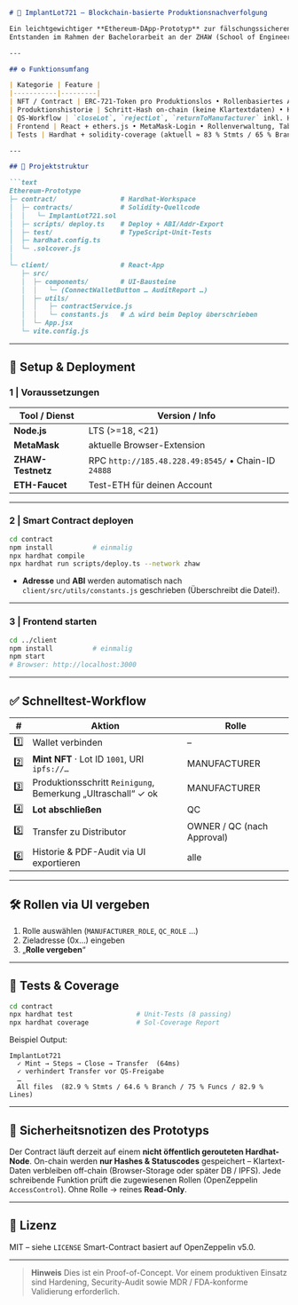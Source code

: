 ````markdown
# 🦴 ImplantLot721 – Blockchain-basierte Produktions­nachverfolgung

Ein leichtgewichtiger **Ethereum-DApp-Prototyp** zur fälschungs­sicheren Verwaltung von Implantat-Losen.  
Entstanden im Rahmen der Bachelor­arbeit an der ZHAW (School of Engineering).

---

## ⚙️ Funktionsumfang

| Kategorie | Feature |
|-----------|---------|
| NFT / Contract | ERC-721-Token pro Produktionslos • Rollenbasiertes Access Control (`MANUFACTURER`, `QC`, `ADMIN`) |
| Produktions­historie | Schritt-Hash on-chain (keine Klartextdaten) • Klartext-Bemerkungen off-chain (Browser-Storage / DB) |
| QS-Workflow | `closeLot`, `rejectLot`, `returnToManufacturer` inkl. Hash-Verifizierung im UI |
| Frontend | React + ethers.js • MetaMask-Login • Rollenverwaltung, Tabellen (Steps & Transfers), PDF-Audit-Export |
| Tests | Hardhat + solidity-coverage (aktuell ≈ 83 % Stmts / 65 % Branch) |

---

## 🧱 Projektstruktur

```text
Ethereum-Prototype
├─ contract/                # Hardhat-Workspace
│  ├─ contracts/            # Solidity-Quellcode
│  │   └─ ImplantLot721.sol
│  ├─ scripts/ deploy.ts    # Deploy + ABI/Addr-Export
│  ├─ test/                 # TypeScript-Unit-Tests
│  ├─ hardhat.config.ts
│  └─ .solcover.js
│
└─ client/                  # React-App
   ├─ src/
   │  ├─ components/        # UI-Bausteine
   │  │   └─ (ConnectWalletButton … AuditReport …)
   │  ├─ utils/
   │  │   ├─ contractService.js
   │  │   └─ constants.js   # ⚠️ wird beim Deploy überschrieben
   │  └─ App.jsx
   └─ vite.config.js
````

---

## 🚀 Setup & Deployment

### 1 | Voraussetzungen

| Tool / Dienst     | Version / Info                                      |
| ----------------- | --------------------------------------------------- |
| **Node.js**       | LTS (>=18, <21)                                     |
| **MetaMask**      | aktuelle Browser-Extension                          |
| **ZHAW-Testnetz** | RPC `http://185.48.228.49:8545/` • Chain-ID `24888` |
| **ETH-Faucet**    | Test-ETH für deinen Account                         |

---

### 2 | Smart Contract deployen

```bash
cd contract
npm install          # einmalig
npx hardhat compile
npx hardhat run scripts/deploy.ts --network zhaw
```

* **Adresse** und **ABI** werden automatisch nach
  `client/src/utils/constants.js` geschrieben (Überschreibt die Datei!).

---

### 3 | Frontend starten

```bash
cd ../client
npm install          # einmalig
npm start          
# Browser: http://localhost:3000
```

---

## ✅ Schnelltest-Workflow

| #   | Aktion                                                        | Rolle                      |
| --- | ------------------------------------------------------------- | -------------------------- |
| 1️⃣ | Wallet verbinden                                              | –                          |
| 2️⃣ | **Mint NFT** · Lot ID `1001`, URI `ipfs://…`                  | MANUFACTURER               |
| 3️⃣ | Produktions­schritt `Reinigung`, Bemerkung „Ultraschall“ ✓ ok | MANUFACTURER               |
| 4️⃣ | **Lot abschließen**                                           | QC                         |
| 5️⃣ | Transfer zu Distributor                                       | OWNER / QC (nach Approval) |
| 6️⃣ | Historie & PDF-Audit via UI exportieren                       | alle                       |

---

## 🛠 Rollen via UI vergeben

1. Rolle auswählen (`MANUFACTURER_ROLE`, `QC_ROLE` …)
2. Zieladresse (0x…) eingeben
3. „**Rolle vergeben**“

---

## 🧪 Tests & Coverage

```bash
cd contract
npx hardhat test                # Unit-Tests (8 passing)
npx hardhat coverage            # Sol-Coverage Report
```

Beispiel Output:

```
ImplantLot721
  ✓ Mint → Steps → Close → Transfer  (64ms)
  ✓ verhindert Transfer vor QS-Freigabe
  …
  All files  (82.9 % Stmts / 64.6 % Branch / 75 % Funcs / 82.9 % Lines)
```

---

## 🔐 Sicherheits­notizen des Prototyps

Der Contract läuft derzeit auf einem **nicht öffentlich gerouteten Hardhat-Node**.
On-chain werden **nur Hashes & Statuscodes** gespeichert – Klartext-Daten verbleiben off-chain (Browser-Storage oder später DB / IPFS).
Jede schreibende Funktion prüft die zugewiesenen Rollen (OpenZeppelin `AccessControl`).
Ohne Rolle → reines **Read-Only**.

---

## 📄 Lizenz

MIT – siehe `LICENSE`
Smart-Contract basiert auf OpenZeppelin v5.0.

---

> **Hinweis**
> Dies ist ein Proof-of-Concept. Vor einem produktiven Einsatz sind Hardening, Security-Audit sowie MDR / FDA-konforme Validierung erforderlich.
